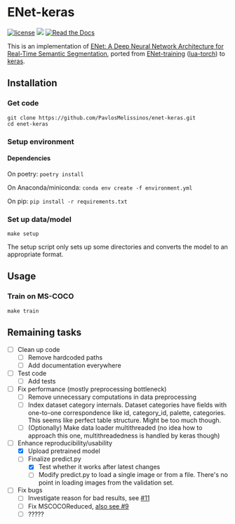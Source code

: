 # ENet-keras

[![license](https://img.shields.io/github/license/mashape/apistatus.svg)](https://github.com/PavlosMelissinos/enet-keras/blob/master/LICENSE)
![](https://reposs.herokuapp.com/?path=PavlosMelissinos/enet-keras&style=flat&color=red)
[![Read the Docs](https://img.shields.io/readthedocs/pip.svg)]()

This is an implementation of [ENet: A Deep Neural Network Architecture for Real-Time Semantic Segmentation](https://arxiv.org/abs/1606.02147), ported from [ENet-training](https://github.com/e-lab/ENet-training) ([lua-torch](https://github.com/torch/torch7)) to [keras](https://github.com/fchollet/keras).


## Installation

### Get code

```
git clone https://github.com/PavlosMelissinos/enet-keras.git
cd enet-keras
```

### Setup environment

#### Dependencies

On poetry: `poetry install`

On Anaconda/miniconda: `conda env create -f environment.yml`

On pip: `pip install -r requirements.txt`

### Set up data/model

`make setup`

The setup script only sets up some directories and converts the model to an appropriate format.

## Usage

### Train on MS-COCO

`make train`

## Remaining tasks

- [ ] Clean up code
  - [ ] Remove hardcoded paths
  - [ ] Add documentation everywhere
- [ ] Test code
  - [ ] Add tests
- [ ] Fix performance (mostly preprocessing bottleneck)
  - [ ] Remove unnecessary computations in data preprocessing
  - [ ] Index dataset category internals. Dataset categories have fields with one-to-one correspondence like id, category_id, palette, categories. This seems like perfect table structure. Might be too much though.
  - [ ] (Optionally) Make data loader multithreaded (no idea how to approach this one, multithreadedness is handled by keras though)
- [ ] Enhance reproducibility/usability
  - [x] Upload pretrained model
  - [ ] Finalize predict.py
    - [x] Test whether it works after latest changes
    - [ ] Modify predict.py to load a single image or from a file. There's no point in loading images from the validation set.
- [ ] Fix bugs
  - [ ] Investigate reason for bad results, see [#11](https://github.com/PavlosMelissinos/enet-keras/issues/11)
  - [ ] Fix MSCOCOReduced, [also see #9](https://github.com/PavlosMelissinos/enet-keras/issues/9)
  - [ ] ?????
